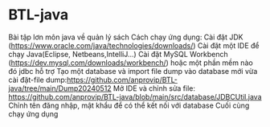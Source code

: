 # BTL-java
 Bài tập lơn môn java về quản lý sách
 Cách chạy ứng dụng:
 Cài đặt JDK (https://www.oracle.com/java/technologies/downloads/)
 Cài đặt một IDE để chạy Java(Eclipse, Netbeans,IntelliJ...)
 Cài đặt MySQL Workbench (https://dev.mysql.com/downloads/workbench/) hoặc một phần mềm nào đó jdbc hỗ trợ
 Tạo một database và import file dump vào database mới vừa cài đặt-file dump:https://github.com/anprovip/BTL-java/tree/main/Dump20240512
 Mở IDE và chỉnh sửa file: https://github.com/anprovip/BTL-java/blob/main/src/database/JDBCUtil.java
    Chỉnh tên đăng nhập, mật khẩu để có thể kết nối với database
Cuối cùng chạy ứng dụng
 
